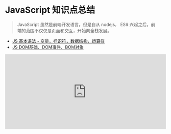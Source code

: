 # JavaScript 知识点总结
> JavaScript 虽然是前端开发语言，但是自从 nodejs， ES6 兴起之后，前端的范围不仅仅是页面和交互，开始向全栈发展。

- [JS 基本语法 - 变量，标识符，数据结构，运算符](front-end/javascript/01-JavaScript-basic-grammar.md)
- [JS DOM基础、DOM事件、BOM对象](front-end/javascript/02-javascript-bom-and-dom.md)

<iframe id="embed_dom" name="embed_dom" frameborder="0" style="display:block;width:525px; height:245px;" src="https://www.processon.com/embed/5a41fc0fe4b07c8d894c9f2a"></iframe>
